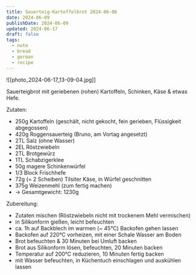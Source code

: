 ```yaml
---
title: Sauerteig-Kartoffelbrot 2024-06-08
date: 2024-06-09
publishDate: 2024-06-09
updated: 2024-06-17
draft: false
tags:
  - note
  - bread
  - german
  - recipe
---
```


![[photo_2024-06-17_13-09-04.jpg]]

Sauerteigbrot mit geriebenen (rohen) Kartoffeln, Schinken, Käse & etwas Hefe.

Zutaten:

- 250g Kartoffeln (geschält, nicht gekocht, fein gerieben, Flüssigkeit abgegossen)
- 420g Roggensauerteig (Bruno, am Vortag angesetzt)
- 2TL Salz (ohne Wasser)
- 2EL Röstzwiebeln
- 2TL Brotgewürz
- 1TL Schabzigerklee
- 50g magere Schinkenwürfel
- 1/3 Block Frischhefe
- 72g (= 2 Scheiben) Tilsiter Käse, in Würfel geschnitten
- 375g Weizenmehl (zum fertig machen)
- -> Gesamtgewicht: 1230g

Zubereitung:

- Zutaten mischen (Röstzwiebeln nicht mit trockenem Mehl vermischen)
- in Silikonform gießen, leicht befeuchten
- ca. 1h auf Backblech im warmen (~ 45°C) Backofen gehen lassen
- Backofen auf 220°C vorheizen, mit einer Schale Wasser am Boden
- Brot befeuchten & 30 Minuten bei Umluft backen
- Brot aus Silikonform lösen, befeuchten, 20 Minuten backen
- Temperatur auf 200°C reduzieren, 10 Minuten fertig backen
- mit Wasser befeuchten, in Küchentuch einschlagen und auskühlen lassen